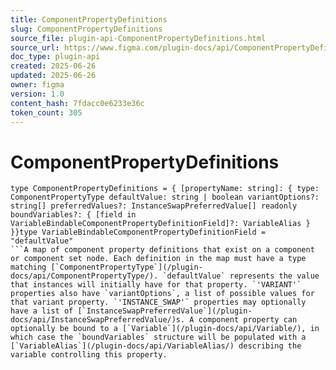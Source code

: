 ```yaml
---
title: ComponentPropertyDefinitions
slug: ComponentPropertyDefinitions
source_file: plugin-api-ComponentPropertyDefinitions.html
source_url: https://www.figma.com/plugin-docs/api/ComponentPropertyDefinitions/
doc_type: plugin-api
created: 2025-06-26
updated: 2025-06-26
owner: figma
version: 1.0
content_hash: 7fdacc0e6233e36c
token_count: 305
---
```

# ComponentPropertyDefinitions

```
type ComponentPropertyDefinitions = { [propertyName: string]: { type: ComponentPropertyType defaultValue: string | boolean variantOptions?: string[] preferredValues?: InstanceSwapPreferredValue[] readonly boundVariables?: { [field in VariableBindableComponentPropertyDefinitionField]?: VariableAlias } }}type VariableBindableComponentPropertyDefinitionField = "defaultValue"
```A map of component property definitions that exist on a component or component set node. Each definition in the map must have a type matching [`ComponentPropertyType`](/plugin-docs/api/ComponentPropertyType/). `defaultValue` represents the value that instances will initially have for that property. `'VARIANT'` properties also have `variantOptions`, a list of possible values for that variant property. `'INSTANCE_SWAP'` properties may optionally have a list of [`InstanceSwapPreferredValue`](/plugin-docs/api/InstanceSwapPreferredValue/)s. A component property can optionally be bound to a [`Variable`](/plugin-docs/api/Variable/), in which case the `boundVariables` structure will be populated with a [`VariableAlias`](/plugin-docs/api/VariableAlias/) describing the variable controlling this property.